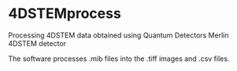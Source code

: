 # 4DSTEMprocess
Processing 4DSTEM data obtained using Quantum Detectors Merlin 4DSTEM detector

The software processes .mib files into the .tiff images and .csv files.
